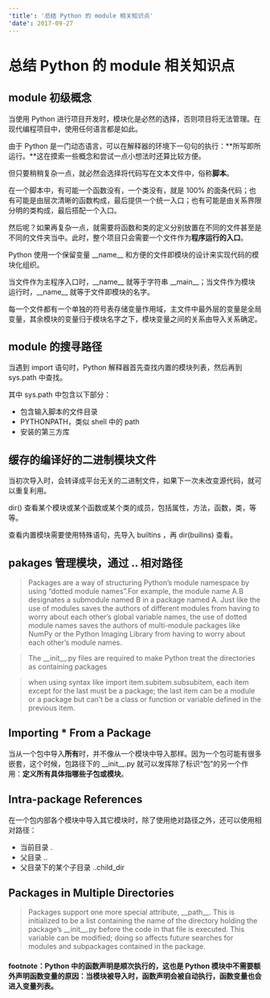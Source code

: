 ```yaml
---
'title': '总结 Python 的 module 相关知识点'
'date': 2017-09-27
---
```

# 总结 Python 的 module 相关知识点

## module 初级概念
当使用 Python 进行项目开发时，模块化是必然的选择，否则项目将无法管理。在现代编程项目中，使用任何语言都是如此。

由于 Python 是一门动态语言，可以在解释器的环境下一句句的执行：**所写即所运行。**这在摸索一些概念和尝试一点小想法时还算比较方便。

但只要稍稍复杂一点，就必然会选择将代码写在文本文件中，俗称**脚本**。

在一个脚本中，有可能一个函数没有，一个类没有，就是 100% 的面条代码；也有可能是由层次清晰的函数构成，最后提供一个统一入口；也有可能是由关系界限分明的类构成，最后搭配一个入口。

然后呢？如果再复杂一点，就需要将函数和类的定义分别放置在不同的文件甚至是不同的文件夹当中。此时，整个项目只会需要一个文件作为**程序运行的入口**。

Python 使用一个保留变量 \_\_name\_\_ 和方便的文件即模块的设计来实现代码的模块化组织。

当文件作为主程序入口时，\_\_name\_\_ 就等于字符串 \_\_main\_\_；当文件作为模块运行时，\_\_name\_\_ 就等于文件即模块的名字。

每一个文件都有一个单独的符号表存储变量作用域，主文件中最外层的变量是全局变量，其余模块的变量归于模块名字之下，模块变量之间的关系由导入关系确定。

## module 的搜寻路径

当遇到 import 语句时，Python 解释器首先查找内置的模块列表，然后再到 sys.path 中查找。

其中 sys.path 中包含以下部分：

- 包含输入脚本的文件目录
- PYTHONPATH，类似 shell 中的 path
- 安装的第三方库

## 缓存的编译好的二进制模块文件

当初次导入时，会转译成平台无关的二进制文件，如果下一次未改变源代码，就可以重复利用。

dir() 查看某个模块或某个函数或某个类的成员，包括属性，方法，函数，类，等等。

查看内置模块需要使用特殊语句，先导入 builtins ，再 dir(builins) 查看。

## pakages 管理模块，通过 .. 相对路径

>  Packages are a way of structuring Python’s module namespace by using “dotted module names”.For example, the module name A.B designates a submodule named B in a package named A. Just like the use of modules saves the authors of different modules from having to worry about each other’s global variable names, the use of dotted module names saves the authors of multi-module packages like NumPy or the Python Imaging Library from having to worry about each other’s module names.

>  The \_\_init\_\_.py files are required to make Python treat the directories as containing packages

> when using syntax like import item.subitem.subsubitem, each item except for the last must be a package; the last item can be a module or a package but can’t be a class or function or variable defined in the previous item.

## Importing \* From a Package

当从一个包中导入**所有**时，并不像从一个模块中导入那样。因为一个包可能有很多嵌套，这个时候，包路径下的 \_\_init\_\_.py  就可以发挥除了标识“包”的另一个作用：**定义所有具体指哪些子包或模块**。

## Intra-package References

在一个包内部各个模块中导入其它模块时，除了使用绝对路径之外，还可以使用相对路径：

- 当前目录 .
- 父目录 ..
- 父目录下的某个子目录 ..child\_dir

## Packages in Multiple Directories

>  Packages support one more special attribute, \_\_path\_\_. This is initialized to be a list containing the name of the directory holding the package’s \_\_init\_\_.py before the code in that file is executed. This variable can be modified; doing so affects future searches for modules and subpackages contained in the package.

#### footnote：Python 中的函数声明是顺次执行的，这也是 Python 模块中不需要额外声明函数变量的原因：当模块被导入时，函数声明会被自动执行，函数变量也会进入变量列表。